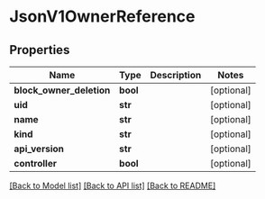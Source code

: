 # JsonV1OwnerReference


## Properties
Name | Type | Description | Notes
------------ | ------------- | ------------- | -------------
**block_owner_deletion** | **bool** |  | [optional] 
**uid** | **str** |  | [optional] 
**name** | **str** |  | [optional] 
**kind** | **str** |  | [optional] 
**api_version** | **str** |  | [optional] 
**controller** | **bool** |  | [optional] 

[[Back to Model list]](../README.md#documentation-for-models) [[Back to API list]](../README.md#documentation-for-api-endpoints) [[Back to README]](../README.md)



